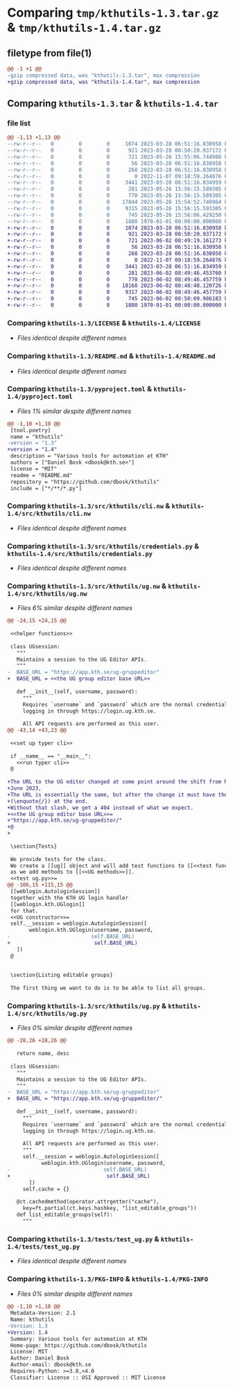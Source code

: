 # Comparing `tmp/kthutils-1.3.tar.gz` & `tmp/kthutils-1.4.tar.gz`

## filetype from file(1)

```diff
@@ -1 +1 @@
-gzip compressed data, was "kthutils-1.3.tar", max compression
+gzip compressed data, was "kthutils-1.4.tar", max compression
```

## Comparing `kthutils-1.3.tar` & `kthutils-1.4.tar`

### file list

```diff
@@ -1,13 +1,13 @@
--rw-r--r--   0        0        0     1074 2023-03-28 06:51:16.830958 kthutils-1.3/LICENSE
--rw-r--r--   0        0        0      921 2023-03-28 08:50:20.937172 kthutils-1.3/README.md
--rw-r--r--   0        0        0      721 2023-05-26 15:55:06.744988 kthutils-1.3/pyproject.toml
--rw-r--r--   0        0        0       56 2023-03-28 06:51:16.830958 kthutils-1.3/src/kthutils/.gitignore
--rw-r--r--   0        0        0      268 2023-03-28 06:51:16.830958 kthutils-1.3/src/kthutils/Makefile
--rw-r--r--   0        0        0        0 2022-11-07 09:18:59.264876 kthutils-1.3/src/kthutils/__init__.py
--rw-r--r--   0        0        0     3441 2023-03-28 06:51:16.834959 kthutils-1.3/src/kthutils/cli.nw
--rw-r--r--   0        0        0      281 2023-05-26 15:56:15.589305 kthutils-1.3/src/kthutils/cli.py
--rw-r--r--   0        0        0      770 2023-05-26 15:56:15.589305 kthutils-1.3/src/kthutils/credentials.py
--rw-r--r--   0        0        0    17844 2023-05-26 15:54:52.740964 kthutils-1.3/src/kthutils/ug.nw
--rw-r--r--   0        0        0     9315 2023-05-26 15:56:15.593305 kthutils-1.3/src/kthutils/ug.py
--rw-r--r--   0        0        0      745 2023-05-26 15:56:06.429250 kthutils-1.3/tests/test_ug.py
--rw-r--r--   0        0        0     1880 1970-01-01 00:00:00.000000 kthutils-1.3/PKG-INFO
+-rw-r--r--   0        0        0     1074 2023-03-28 06:51:16.830958 kthutils-1.4/LICENSE
+-rw-r--r--   0        0        0      921 2023-03-28 08:50:20.937172 kthutils-1.4/README.md
+-rw-r--r--   0        0        0      721 2023-06-02 08:49:19.161273 kthutils-1.4/pyproject.toml
+-rw-r--r--   0        0        0       56 2023-03-28 06:51:16.830958 kthutils-1.4/src/kthutils/.gitignore
+-rw-r--r--   0        0        0      268 2023-03-28 06:51:16.830958 kthutils-1.4/src/kthutils/Makefile
+-rw-r--r--   0        0        0        0 2022-11-07 09:18:59.264876 kthutils-1.4/src/kthutils/__init__.py
+-rw-r--r--   0        0        0     3441 2023-03-28 06:51:16.834959 kthutils-1.4/src/kthutils/cli.nw
+-rw-r--r--   0        0        0      281 2023-06-02 08:49:46.453760 kthutils-1.4/src/kthutils/cli.py
+-rw-r--r--   0        0        0      770 2023-06-02 08:49:46.457759 kthutils-1.4/src/kthutils/credentials.py
+-rw-r--r--   0        0        0    18168 2023-06-02 08:48:48.120726 kthutils-1.4/src/kthutils/ug.nw
+-rw-r--r--   0        0        0     9317 2023-06-02 08:49:46.457759 kthutils-1.4/src/kthutils/ug.py
+-rw-r--r--   0        0        0      745 2023-06-02 08:50:09.986183 kthutils-1.4/tests/test_ug.py
+-rw-r--r--   0        0        0     1880 1970-01-01 00:00:00.000000 kthutils-1.4/PKG-INFO
```

### Comparing `kthutils-1.3/LICENSE` & `kthutils-1.4/LICENSE`

 * *Files identical despite different names*

### Comparing `kthutils-1.3/README.md` & `kthutils-1.4/README.md`

 * *Files identical despite different names*

### Comparing `kthutils-1.3/pyproject.toml` & `kthutils-1.4/pyproject.toml`

 * *Files 1% similar despite different names*

```diff
@@ -1,10 +1,10 @@
 [tool.poetry]
 name = "kthutils"
-version = "1.3"
+version = "1.4"
 description = "Various tools for automation at KTH"
 authors = ["Daniel Bosk <dbosk@kth.se>"]
 license = "MIT"
 readme = "README.md"
 repository = "https://github.com/dbosk/kthutils"
 include = ["*/**/*.py"]
```

### Comparing `kthutils-1.3/src/kthutils/cli.nw` & `kthutils-1.4/src/kthutils/cli.nw`

 * *Files identical despite different names*

### Comparing `kthutils-1.3/src/kthutils/credentials.py` & `kthutils-1.4/src/kthutils/credentials.py`

 * *Files identical despite different names*

### Comparing `kthutils-1.3/src/kthutils/ug.nw` & `kthutils-1.4/src/kthutils/ug.nw`

 * *Files 6% similar despite different names*

```diff
@@ -24,15 +24,15 @@
 
 <<helper functions>>
 
 class UGsession:
   """
   Maintains a session to the UG Editor APIs.
   """
-  BASE_URL = "https://app.kth.se/ug-gruppeditor"
+  BASE_URL = <<the UG group editor base URL>>
 
   def __init__(self, username, password):
     """
     Requires `username` and `password` which are the normal credentials for 
     logging in through https://login.ug.kth.se.
 
     All API requests are performed as this user.
@@ -43,14 +43,23 @@
 
 <<set up typer cli>>
 
 if __name__ == "__main__":
   <<run typer cli>>
 @
 
+The URL to the UG editor changed at some point around the shift from May to 
+June 2023,
+The URL is essentially the same, but after the change it must have the slash 
+(\enquote{/}) at the end.
+Without that slash, we get a 404 instead of what we expect.
+<<the UG group editor base URL>>=
+"https://app.kth.se/ug-gruppeditor/"
+@
+
 
 \section{Tests}
 
 We provide tests for the class.
 We create a [[ug]] object and will add test functions to [[<<test functions>>]] 
 as we add methods to [[<<UG methods>>]].
 <<test ug.py>>=
@@ -106,15 +115,15 @@
 [[weblogin.AutologinSession]]
 together with the KTH UG login handler
 [[weblogin.kth.UGlogin]]
 for that.
 <<UG constructor>>=
 self.__session = weblogin.AutologinSession([
       weblogin.kth.UGlogin(username, password,
-                          self.BASE_URL)
+                           self.BASE_URL)
   ])
 @
 
 
 \section{Listing editable groups}
 
 The first thing we want to do is to be able to list all groups.
```

### Comparing `kthutils-1.3/src/kthutils/ug.py` & `kthutils-1.4/src/kthutils/ug.py`

 * *Files 0% similar despite different names*

```diff
@@ -28,26 +28,26 @@
 
   return name, desc
 
 class UGsession:
   """
   Maintains a session to the UG Editor APIs.
   """
-  BASE_URL = "https://app.kth.se/ug-gruppeditor"
+  BASE_URL = "https://app.kth.se/ug-gruppeditor/"
 
   def __init__(self, username, password):
     """
     Requires `username` and `password` which are the normal credentials for 
     logging in through https://login.ug.kth.se.
 
     All API requests are performed as this user.
     """
     self.__session = weblogin.AutologinSession([
           weblogin.kth.UGlogin(username, password,
-                              self.BASE_URL)
+                               self.BASE_URL)
       ])
     self.cache = {}
 
   @ct.cachedmethod(operator.attrgetter("cache"),
     key=ft.partial(ct.keys.hashkey, "list_editable_groups"))
   def list_editable_groups(self):
     """
```

### Comparing `kthutils-1.3/tests/test_ug.py` & `kthutils-1.4/tests/test_ug.py`

 * *Files identical despite different names*

### Comparing `kthutils-1.3/PKG-INFO` & `kthutils-1.4/PKG-INFO`

 * *Files 0% similar despite different names*

```diff
@@ -1,10 +1,10 @@
 Metadata-Version: 2.1
 Name: kthutils
-Version: 1.3
+Version: 1.4
 Summary: Various tools for automation at KTH
 Home-page: https://github.com/dbosk/kthutils
 License: MIT
 Author: Daniel Bosk
 Author-email: dbosk@kth.se
 Requires-Python: >=3.8,<4.0
 Classifier: License :: OSI Approved :: MIT License
```

